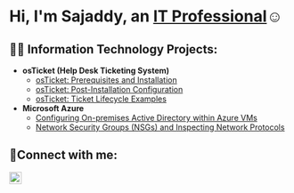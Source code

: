 <h1>Hi, I'm Sajaddy, an <a href="https://linkedin.com/in/sajaddy-mousa-84b597252">IT Professional</a>☺</h1>

<h2>👨‍💻 Information Technology Projects:</h2>

- <b>osTicket (Help Desk Ticketing System)</b>
  - [osTicket: Prerequisites and Installation](https://github.com/sajmousa/osticket-prereqs)
  - [osTicket: Post-Installation Configuration](https://github.com/sajmousa/post-install-config)
  - [osTicket: Ticket Lifecycle Examples](https://github.com/sajmousa/ticket-lifecycle)
- <b>Microsoft Azure</b>
  - [Configuring On-premises Active Directory within Azure VMs](https://github.com/sajmousa/configure-ad)
  - [Network Security Groups (NSGs) and Inspecting Network Protocols](https://github.com/sajmousa/azure-network-protocols)

<h2>🤳Connect with me:</h2>

[<img align="left" alt="Sajaddy | LinkedIn" width="22px" src="https://cdn.jsdelivr.net/npm/simple-icons@v3/icons/linkedin.svg" />][linkedin]

[linkedin]: https://linkedin.com/in/sajaddy-mousa-84b597252
